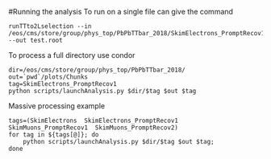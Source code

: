 #Running the analysis
To run on a single file can give the command
```
runTTto2Lselection --in /eos/cms/store/group/phys_top/PbPbTTbar_2018/SkimElectrons_PromptRecov1/Chunk_0_ext0.root --out test.root
```
To process a full directory use condor
```
dir=/eos/cms/store/group/phys_top/PbPbTTbar_2018/
out=`pwd`/plots/Chunks
tag=SkimElectrons_PromptRecov1
python scripts/launchAnalysis.py $dir/$tag $out $tag  
```
Massive processing example
```
tags=(SkimElectrons  SkimElectrons_PromptRecov1  SkimMuons_PromptRecov1  SkimMuons_PromptRecov2)
for tag in ${tags[@]}; do
    python scripts/launchAnalysis.py $dir/$tag $out $tag;
done   
```
